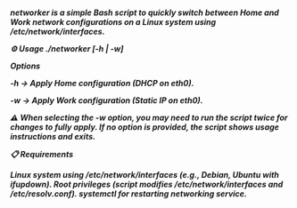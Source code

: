 <h5> networker is a simple Bash script to quickly switch between Home and Work network configurations on a Linux system using /etc/network/interfaces.

  ⚙️ Usage
./networker [-h | -w]


Options

-h → Apply Home configuration (DHCP on eth0).

-w → Apply Work configuration (Static IP on eth0).

⚠️ When selecting the -w option, you may need to run the script twice for changes to fully apply.
If no option is provided, the script shows usage instructions and exits.


📋 Requirements

Linux system using /etc/network/interfaces (e.g., Debian, Ubuntu with ifupdown).
Root privileges (script modifies /etc/network/interfaces and /etc/resolv.conf).
systemctl for restarting networking service.
